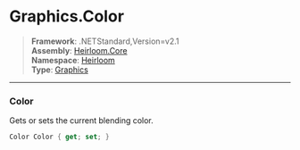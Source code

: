 # Graphics.Color

> **Framework**: .NETStandard,Version=v2.1  
> **Assembly**: [Heirloom.Core][0]  
> **Namespace**: [Heirloom][0]  
> **Type**: [Graphics][1]  

--------------------------------------------------------------------------------

### Color

Gets or sets the current blending color.

```cs
Color Color { get; set; }
```

[0]: ..\Heirloom.Core.md
[1]: Heirloom.Graphics.md
